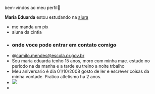 bem-vindos ao meu perfil🩵

**Maria Eduarda**
estou estudando na [alura](https://www.alura.com.br/)
- me manda um pix
- aluna da cintia
- ### onde voce pode entrar em contato comigo
- @camilo.mendes@escola.pr.gov.br
- Sou maria eduarda tenho 15 anos, moro com minha mae. estudo no periodo na da manha e a tarde eu treino a noite trbalho
- Meu aniversario é dia 01/10/2008 gosto de ler e escrever coisas da minha vontade. Pratico atletismo ha 2 anos.
- ![](https://media.tenor.com/6ECsVW78R7AAAAAM/tangled-rapunzel.gif)
- 
